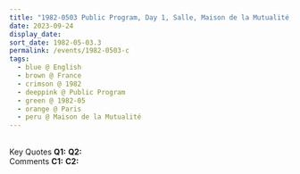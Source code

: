 ```yaml
---
title: "1982-0503 Public Program, Day 1, Salle, Maison de la Mutualité, 24 Rue Saint-Victor, 5th Arrondissement, Paris, France"
date: 2023-09-24
display_date: 
sort_date: 1982-05-03.3
permalink: /events/1982-0503-c
tags:
  - blue @ English
  - brown @ France
  - crimson @ 1982
  - deeppink @ Public Program
  - green @ 1982-05
  - orange @ Paris
  - peru @ Maison de la Mutualité
---
```


<br>

<wave-list>
  <list-title color="DarkSeaGreen" width="55">Key Quotes</list-title>
  <list-item color="BlanchedAlmond" width="280"><b>Q1:</b> <i></i></list-item>
  <list-item color="Lavender" width="280"><b>Q2:</b> <i></i></list-item>
</wave-list>

<br>

<wave-list>
  <list-title color="DarkSeaGreen" width="55">Comments</list-title>
  <list-item color="BlanchedAlmond" width="280"><b>C1:</b> <i></i></list-item>
  <list-item color="Lavender" width="280"><b>C2:</b> <i></i></list-item>
</wave-list>